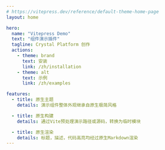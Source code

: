 ```yaml
---
# https://vitepress.dev/reference/default-theme-home-page
layout: home

hero:
  name: "Vitepress Demo"
  text: "组件演示插件"
  tagline: Crystal Platform 创作
  actions:
    - theme: brand
      text: 安装
      link: /zh/installation
    - theme: alt
      text: 示例
      link: /zh/examples

features:
  - title: 原生主题
    details: 演示组件整体外观继承自原生极简风格

  - title: 原生构建
    details: 通过Vite预处理演示路径或源码，转换为临时模块

  - title: 原生渲染
    details: 标题，描述，代码高亮均经过原生Markdown渲染
---
```

